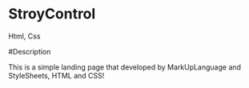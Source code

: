 # StroyControl
Html, Css


#Description

This is  a simple landing page that developed by MarkUpLanguage and StyleSheets, HTML and CSS!
